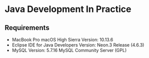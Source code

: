 # Java Development In Practice

## Requirements

- MacBook Pro macOS High Sierra Version: 10.13.6
- Eclipse IDE for Java Developers Version: Neon.3 Release (4.6.3)
- MySQL Version: 5.7.16 MySQL Community Server (GPL)